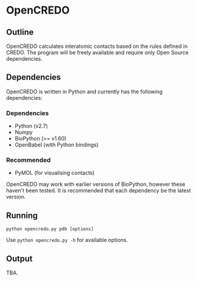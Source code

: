 # OpenCREDO

Outline
--------

OpenCREDO calculates interatomic contacts based on the rules defined in CREDO. The program will be freely available and require only Open Source dependencies.

Dependencies
------------

OpenCREDO is written in Python and currently has the following dependencies:

### Dependencies

- Python (v2.7)
- Numpy
- BioPython (>= v1.60)
- OpenBabel (with Python bindings)

### Recommended
- PyMOL (for visualising contacts)

OpenCREDO may work with earlier versions of BioPython, however these haven't been tested. It is recommended that each dependency be the latest version.

Running
-------

`python opencredo.py pdb [options]`

Use `python opencredo.py -h` for available options.

Output
------

TBA.